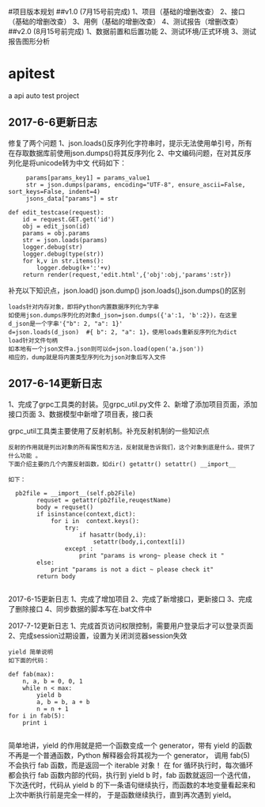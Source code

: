 #项目版本规划
##v1.0   (7月15号前完成)
1、项目（基础的增删改查）
2、接口（基础的增删改查）
3、用例（基础的增删改查）
4、测试报告（增删改查）
##v2.0   (8月15号前完成)
1、数据前置和后置功能
2、测试环境/正式环境
3、测试报告图形分析



# apitest
a  api auto test project  

## 2017-6-6更新日志
修复了两个问题 
1、json.loads()反序列化字符串时，提示无法使用单引号，所有在存取数据库前使用json.dumps()将其反序列化
2、中文编码问题，在对其反序列化是将unicode转为中文
代码如下：
```
     params[params_key1] = params_value1
     str = json.dumps(params, encoding="UTF-8", ensure_ascii=False, sort_keys=False, indent=4)
     jsons_data["params"] = str
```
```
def edit_testcase(request):
    id = request.GET.get('id')
    obj = edit_json(id)
    params = obj.params
    str = json.loads(params)
    logger.debug(str)
    logger.debug(type(str))
    for k,v in str.items():
        logger.debug(k+':'+v)
    return render(request,'edit.html',{'obj':obj,'params':str})
```
补充以下知识点，json.load() json.dump() json.loads(),json.dumps()的区别
```
loads针对内存对象，即将Python内置数据序列化为字串
如使用json.dumps序列化的对象d_json=json.dumps({'a':1, 'b':2})，在这里d_json是一个字串'{"b": 2, "a": 1}'
d=json.loads(d_json)  #{ b": 2, "a": 1}，使用loads重新反序列化为dict
load针对文件句柄
如本地有一个json文件a.json则可以d=json.load(open('a.json'))
相应的，dump就是将内置类型序列化为json对象后写入文件
```
## 2017-6-14更新日志
1、完成了grpc工具类的封装。见grpc_util.py文件
2、新增了添加项目页面，添加接口页面
3、数据模型中新增了项目表，接口表

grpc_util工具类主要使用了反射机制。补充反射机制的一些知识点
```
反射的作用就是列出对象的所有属性和方法，反射就是告诉我们，这个对象到底是什么，提供了什么功能 。
下面介绍主要的几个内置反射函数，如dir() getattr() setattr() __import__

如下：

  pb2file = __import__(self.pb2File)
        requset = getattr(pb2file,reuqestName)
        body = requset()
        if isinstance(context,dict):
            for i in  context.keys():
                try:
                    if hasattr(body,i):
                        setattr(body,i,context[i])
                except :
                    print "params is wrong~ please check it "
        else:
            print "params is not a dict ~ please check it"
        return body
 
```
2017-6-15更新日志
1、完成了增加项目
2、完成了新增接口，更新接口
3、完成了删除接口
4、同步数据的脚本写在.bat文件中

2017-7-12更新日志
1、完成首页访问权限控制，需要用户登录后才可以登录页面
2、完成session过期设置，设置为关闭浏览器session失效
```
yield 简单说明
如下面的代码：

def fab(max): 
    n, a, b = 0, 0, 1 
    while n < max: 
        yield b 
        a, b = b, a + b 
        n = n + 1 
for i in fab(5):
    print i
		
```
简单地讲，yield 的作用就是把一个函数变成一个 generator，带有 yield 的函数不再是一个普通函数，Python 解释器会将其视为一个 generator，
调用 fab(5) 不会执行 fab 函数，而是返回一个 iterable 对象！
在 for 循环执行时，每次循环都会执行 fab 函数内部的代码，执行到 yield b 时，fab 函数就返回一个迭代值，
下次迭代时，代码从 yield b 的下一条语句继续执行，而函数的本地变量看起来和上次中断执行前是完全一样的，
于是函数继续执行，直到再次遇到 yield。

